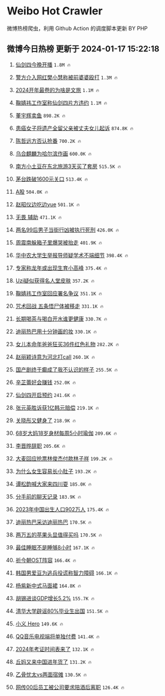 # Weibo Hot Crawler 



微博热榜爬虫，利用 Github Action 的调度脚本更新 BY PHP 


## 微博今日热榜 更新于 2024-01-17 15:22:18 
1. [仙剑四今晚开播](https://s.weibo.com/weibo?q=%23%E4%BB%99%E5%89%91%E5%9B%9B%E4%BB%8A%E6%99%9A%E5%BC%80%E6%92%AD%23&t=31&band_rank=1&Refer=top) `1.8M 🔥` 

1. [警方介入网红樊小慧称被前婆婆殴打](https://s.weibo.com/weibo?q=%23%E8%AD%A6%E6%96%B9%E4%BB%8B%E5%85%A5%E7%BD%91%E7%BA%A2%E6%A8%8A%E5%B0%8F%E6%85%A7%E7%A7%B0%E8%A2%AB%E5%89%8D%E5%A9%86%E5%A9%86%E6%AE%B4%E6%89%93%23&t=31&band_rank=2&Refer=top) `1.3M 🔥` 

1. [2024开年最卷的为啥是文旅](https://s.weibo.com/weibo?q=%232024%E5%BC%80%E5%B9%B4%E6%9C%80%E5%8D%B7%E7%9A%84%E4%B8%BA%E5%95%A5%E6%98%AF%E6%96%87%E6%97%85%23&t=31&band_rank=3&Refer=top) `1.1M 🔥` 

1. [鞠婧祎工作室称仙剑四片方违约](https://s.weibo.com/weibo?q=%23%E9%9E%A0%E5%A9%A7%E7%A5%8E%E5%B7%A5%E4%BD%9C%E5%AE%A4%E7%A7%B0%E4%BB%99%E5%89%91%E5%9B%9B%E7%89%87%E6%96%B9%E8%BF%9D%E7%BA%A6%23&t=31&band_rank=4&Refer=top) `1.1M 🔥` 

1. [董宇辉卖鱼](https://s.weibo.com/weibo?q=%23%E8%91%A3%E5%AE%87%E8%BE%89%E5%8D%96%E9%B1%BC%23&t=31&band_rank=5&Refer=top) `898.2K 🔥` 

1. [患癌女子将遗产全留父亲被丈夫女儿起诉](https://s.weibo.com/weibo?q=%23%E6%82%A3%E7%99%8C%E5%A5%B3%E5%AD%90%E5%B0%86%E9%81%97%E4%BA%A7%E5%85%A8%E7%95%99%E7%88%B6%E4%BA%B2%E8%A2%AB%E4%B8%88%E5%A4%AB%E5%A5%B3%E5%84%BF%E8%B5%B7%E8%AF%89%23&t=31&band_rank=6&Refer=top) `874.8K 🔥` 

1. [陈哲远方否认抢番](https://s.weibo.com/weibo?q=%E9%99%88%E5%93%B2%E8%BF%9C%E6%96%B9%E5%90%A6%E8%AE%A4%E6%8A%A2%E7%95%AA&t=31&band_rank=7&Refer=top) `700.2K 🔥` 

1. [乌合麒麟为哈尔滨作画](https://s.weibo.com/weibo?q=%23%E4%B9%8C%E5%90%88%E9%BA%92%E9%BA%9F%E4%B8%BA%E5%93%88%E5%B0%94%E6%BB%A8%E4%BD%9C%E7%94%BB%23&t=31&band_rank=8&Refer=top) `600.0K 🔥` 

1. [南方小土豆在东北旅游3天买了套房](https://s.weibo.com/weibo?q=%23%E5%8D%97%E6%96%B9%E5%B0%8F%E5%9C%9F%E8%B1%86%E5%9C%A8%E4%B8%9C%E5%8C%97%E6%97%85%E6%B8%B83%E5%A4%A9%E4%B9%B0%E4%BA%86%E5%A5%97%E6%88%BF%23&t=31&band_rank=9&Refer=top) `515.5K 🔥` 

1. [茅台跌破1600元关口](https://s.weibo.com/weibo?q=%23%E8%8C%85%E5%8F%B0%E8%B7%8C%E7%A0%B41600%E5%85%83%E5%85%B3%E5%8F%A3%23&t=31&band_rank=10&Refer=top) `513.4K 🔥` 

1. [A股](https://s.weibo.com/weibo?q=A%E8%82%A1&t=31&band_rank=11&Refer=top) `504.0K 🔥` 

1. [赵昭仪边吃边yue](https://s.weibo.com/weibo?q=%E8%B5%B5%E6%98%AD%E4%BB%AA%E8%BE%B9%E5%90%83%E8%BE%B9yue&t=31&band_rank=12&Refer=top) `501.1K 🔥` 

1. [无畏 辅助](https://s.weibo.com/weibo?q=%E6%97%A0%E7%95%8F%20%E8%BE%85%E5%8A%A9&t=31&band_rank=13&Refer=top) `471.1K 🔥` 

1. [两名99后男子当街行凶被执行死刑](https://s.weibo.com/weibo?q=%23%E4%B8%A4%E5%90%8D99%E5%90%8E%E7%94%B7%E5%AD%90%E5%BD%93%E8%A1%97%E8%A1%8C%E5%87%B6%E8%A2%AB%E6%89%A7%E8%A1%8C%E6%AD%BB%E5%88%91%23&t=31&band_rank=14&Refer=top) `426.0K 🔥` 

1. [周震南躲箱子里爆哭被抬走](https://s.weibo.com/weibo?q=%E5%91%A8%E9%9C%87%E5%8D%97%E8%BA%B2%E7%AE%B1%E5%AD%90%E9%87%8C%E7%88%86%E5%93%AD%E8%A2%AB%E6%8A%AC%E8%B5%B0&t=31&band_rank=15&Refer=top) `401.9K 🔥` 

1. [华中农大学生举报导师疑学术不端细节](https://s.weibo.com/weibo?q=%23%E5%8D%8E%E4%B8%AD%E5%86%9C%E5%A4%A7%E5%AD%A6%E7%94%9F%E4%B8%BE%E6%8A%A5%E5%AF%BC%E5%B8%88%E7%96%91%E5%AD%A6%E6%9C%AF%E4%B8%8D%E7%AB%AF%E7%BB%86%E8%8A%82%23&t=31&band_rank=16&Refer=top) `398.4K 🔥` 

1. [专家称龙年或出现生育小高峰](https://s.weibo.com/weibo?q=%23%E4%B8%93%E5%AE%B6%E7%A7%B0%E9%BE%99%E5%B9%B4%E6%88%96%E5%87%BA%E7%8E%B0%E7%94%9F%E8%82%B2%E5%B0%8F%E9%AB%98%E5%B3%B0%23&t=31&band_rank=17&Refer=top) `375.4K 🔥` 

1. [Uzi疑似获得名人堂皮肤](https://s.weibo.com/weibo?q=%23Uzi%E7%96%91%E4%BC%BC%E8%8E%B7%E5%BE%97%E5%90%8D%E4%BA%BA%E5%A0%82%E7%9A%AE%E8%82%A4%23&t=31&band_rank=18&Refer=top) `357.2K 🔥` 

1. [鞠婧祎工作室回应署名争议](https://s.weibo.com/weibo?q=%23%E9%9E%A0%E5%A9%A7%E7%A5%8E%E5%B7%A5%E4%BD%9C%E5%AE%A4%E5%9B%9E%E5%BA%94%E7%BD%B2%E5%90%8D%E4%BA%89%E8%AE%AE%23&t=31&band_rank=19&Refer=top) `351.1K 🔥` 

1. [咒术回战 五条悟尸体被移走](https://s.weibo.com/weibo?q=%E5%92%92%E6%9C%AF%E5%9B%9E%E6%88%98%20%E4%BA%94%E6%9D%A1%E6%82%9F%E5%B0%B8%E4%BD%93%E8%A2%AB%E7%A7%BB%E8%B5%B0&t=31&band_rank=20&Refer=top) `331.1K 🔥` 

1. [长期喝茶与喝白开水谁更健康](https://s.weibo.com/weibo?q=%23%E9%95%BF%E6%9C%9F%E5%96%9D%E8%8C%B6%E4%B8%8E%E5%96%9D%E7%99%BD%E5%BC%80%E6%B0%B4%E8%B0%81%E6%9B%B4%E5%81%A5%E5%BA%B7%23&t=31&band_rank=21&Refer=top) `330.7K 🔥` 

1. [迪丽热巴用十分钟画的妆](https://s.weibo.com/weibo?q=%23%E8%BF%AA%E4%B8%BD%E7%83%AD%E5%B7%B4%E7%94%A8%E5%8D%81%E5%88%86%E9%92%9F%E7%94%BB%E7%9A%84%E5%A6%86%23&t=31&band_rank=22&Refer=top) `330.1K 🔥` 

1. [女儿本命年爸爸狂买36件红色礼物](https://s.weibo.com/weibo?q=%23%E5%A5%B3%E5%84%BF%E6%9C%AC%E5%91%BD%E5%B9%B4%E7%88%B8%E7%88%B8%E7%8B%82%E4%B9%B036%E4%BB%B6%E7%BA%A2%E8%89%B2%E7%A4%BC%E7%89%A9%23&t=31&band_rank=23&Refer=top) `282.2K 🔥` 

1. [赵丽颖诗意为河北打call](https://s.weibo.com/weibo?q=%23%E8%B5%B5%E4%B8%BD%E9%A2%96%E8%AF%97%E6%84%8F%E4%B8%BA%E6%B2%B3%E5%8C%97%E6%89%93call%23&t=31&band_rank=24&Refer=top) `260.1K 🔥` 

1. [国产剧终于癫成了我不认识的样子](https://s.weibo.com/weibo?q=%E5%9B%BD%E4%BA%A7%E5%89%A7%E7%BB%88%E4%BA%8E%E7%99%AB%E6%88%90%E4%BA%86%E6%88%91%E4%B8%8D%E8%AE%A4%E8%AF%86%E7%9A%84%E6%A0%B7%E5%AD%90&t=31&band_rank=25&Refer=top) `255.5K 🔥` 

1. [辛芷蕾好会赚钱](https://s.weibo.com/weibo?q=%23%E8%BE%9B%E8%8A%B7%E8%95%BE%E5%A5%BD%E4%BC%9A%E8%B5%9A%E9%92%B1%23&t=31&band_rank=26&Refer=top) `252.0K 🔥` 

1. [仙剑四开启预约](https://s.weibo.com/weibo?q=%23%E4%BB%99%E5%89%91%E5%9B%9B%E5%BC%80%E5%90%AF%E9%A2%84%E7%BA%A6%23&t=31&band_rank=27&Refer=top) `241.6K 🔥` 

1. [张元英胜诉获1亿韩元赔偿](https://s.weibo.com/weibo?q=%23%E5%BC%A0%E5%85%83%E8%8B%B1%E8%83%9C%E8%AF%89%E8%8E%B71%E4%BA%BF%E9%9F%A9%E5%85%83%E8%B5%94%E5%81%BF%23&t=31&band_rank=28&Refer=top) `219.1K 🔥` 

1. [关晓彤又健身了](https://s.weibo.com/weibo?q=%23%E5%85%B3%E6%99%93%E5%BD%A4%E5%8F%88%E5%81%A5%E8%BA%AB%E4%BA%86%23&t=31&band_rank=29&Refer=top) `218.9K 🔥` 

1. [68岁大妈18岁身材每周5小时瑜伽](https://s.weibo.com/weibo?q=%2368%E5%B2%81%E5%A4%A7%E5%A6%8818%E5%B2%81%E8%BA%AB%E6%9D%90%E6%AF%8F%E5%91%A85%E5%B0%8F%E6%97%B6%E7%91%9C%E4%BC%BD%23&t=31&band_rank=30&Refer=top) `209.6K 🔥` 

1. [李晋晔辞职](https://s.weibo.com/weibo?q=%23%E6%9D%8E%E6%99%8B%E6%99%94%E8%BE%9E%E8%81%8C%23&t=31&band_rank=31&Refer=top) `205.6K 🔥` 

1. [大麦回应抢票林俊杰付款林子祥](https://s.weibo.com/weibo?q=%23%E5%A4%A7%E9%BA%A6%E5%9B%9E%E5%BA%94%E6%8A%A2%E7%A5%A8%E6%9E%97%E4%BF%8A%E6%9D%B0%E4%BB%98%E6%AC%BE%E6%9E%97%E5%AD%90%E7%A5%A5%23&t=31&band_rank=32&Refer=top) `199.2K 🔥` 

1. [为什么女生容易长小肚子](https://s.weibo.com/weibo?q=%23%E4%B8%BA%E4%BB%80%E4%B9%88%E5%A5%B3%E7%94%9F%E5%AE%B9%E6%98%93%E9%95%BF%E5%B0%8F%E8%82%9A%E5%AD%90%23&t=31&band_rank=33&Refer=top) `193.2K 🔥` 

1. [谭松韵喊大家来四川耍](https://s.weibo.com/weibo?q=%23%E8%B0%AD%E6%9D%BE%E9%9F%B5%E5%96%8A%E5%A4%A7%E5%AE%B6%E6%9D%A5%E5%9B%9B%E5%B7%9D%E8%80%8D%23&t=31&band_rank=34&Refer=top) `185.0K 🔥` 

1. [分手前的聊天记录](https://s.weibo.com/weibo?q=%E5%88%86%E6%89%8B%E5%89%8D%E7%9A%84%E8%81%8A%E5%A4%A9%E8%AE%B0%E5%BD%95&t=31&band_rank=35&Refer=top) `183.9K 🔥` 

1. [2023年中国出生人口902万人](https://s.weibo.com/weibo?q=%232023%E5%B9%B4%E4%B8%AD%E5%9B%BD%E5%87%BA%E7%94%9F%E4%BA%BA%E5%8F%A3902%E4%B8%87%E4%BA%BA%23&t=31&band_rank=36&Refer=top) `175.4K 🔥` 

1. [迪丽热巴采访迪丽热巴](https://s.weibo.com/weibo?q=%23%E8%BF%AA%E4%B8%BD%E7%83%AD%E5%B7%B4%E9%87%87%E8%AE%BF%E8%BF%AA%E4%B8%BD%E7%83%AD%E5%B7%B4%23&t=31&band_rank=37&Refer=top) `170.5K 🔥` 

1. [两万五的苹果头显值得买吗](https://s.weibo.com/weibo?q=%23%E4%B8%A4%E4%B8%87%E4%BA%94%E7%9A%84%E8%8B%B9%E6%9E%9C%E5%A4%B4%E6%98%BE%E5%80%BC%E5%BE%97%E4%B9%B0%E5%90%97%23&t=31&band_rank=38&Refer=top) `170.5K 🔥` 

1. [最佳睡眠不是睡够8小时](https://s.weibo.com/weibo?q=%23%E6%9C%80%E4%BD%B3%E7%9D%A1%E7%9C%A0%E4%B8%8D%E6%98%AF%E7%9D%A1%E5%A4%9F8%E5%B0%8F%E6%97%B6%23&t=31&band_rank=39&Refer=top) `167.1K 🔥` 

1. [祈今朝OST阵容](https://s.weibo.com/weibo?q=%23%E7%A5%88%E4%BB%8A%E6%9C%9DOST%E9%98%B5%E5%AE%B9%23&t=31&band_rank=40&Refer=top) `166.4K 🔥` 

1. [韩国男爱豆为逃兵役谎称智力障碍](https://s.weibo.com/weibo?q=%23%E9%9F%A9%E5%9B%BD%E7%94%B7%E7%88%B1%E8%B1%86%E4%B8%BA%E9%80%83%E5%85%B5%E5%BD%B9%E8%B0%8E%E7%A7%B0%E6%99%BA%E5%8A%9B%E9%9A%9C%E7%A2%8D%23&t=31&band_rank=41&Refer=top) `166.1K 🔥` 

1. [杨紫新中式马面裙](https://s.weibo.com/weibo?q=%23%E6%9D%A8%E7%B4%AB%E6%96%B0%E4%B8%AD%E5%BC%8F%E9%A9%AC%E9%9D%A2%E8%A3%99%23&t=31&band_rank=42&Refer=top) `164.8K 🔥` 

1. [胡锡进谈GDP增长5.2%](https://s.weibo.com/weibo?q=%E8%83%A1%E9%94%A1%E8%BF%9B%E8%B0%88GDP%E5%A2%9E%E9%95%BF5.2%25&t=31&band_rank=43&Refer=top) `155.7K 🔥` 

1. [清华大学辟谣80%毕业生出国](https://s.weibo.com/weibo?q=%23%E6%B8%85%E5%8D%8E%E5%A4%A7%E5%AD%A6%E8%BE%9F%E8%B0%A380%25%E6%AF%95%E4%B8%9A%E7%94%9F%E5%87%BA%E5%9B%BD%23&t=31&band_rank=44&Refer=top) `151.5K 🔥` 

1. [小义 Hero](https://s.weibo.com/weibo?q=%E5%B0%8F%E4%B9%89%20Hero&t=31&band_rank=45&Refer=top) `149.6K 🔥` 

1. [QQ音乐电视端将单独付费](https://s.weibo.com/weibo?q=%23QQ%E9%9F%B3%E4%B9%90%E7%94%B5%E8%A7%86%E7%AB%AF%E5%B0%86%E5%8D%95%E7%8B%AC%E4%BB%98%E8%B4%B9%23&t=31&band_rank=46&Refer=top) `141.4K 🔥` 

1. [2024年考证时间表来了](https://s.weibo.com/weibo?q=%232024%E5%B9%B4%E8%80%83%E8%AF%81%E6%97%B6%E9%97%B4%E8%A1%A8%E6%9D%A5%E4%BA%86%23&t=31&band_rank=47&Refer=top) `132.1K 🔥` 

1. [丘妈又来中国进年货了](https://s.weibo.com/weibo?q=%23%E4%B8%98%E5%A6%88%E5%8F%88%E6%9D%A5%E4%B8%AD%E5%9B%BD%E8%BF%9B%E5%B9%B4%E8%B4%A7%E4%BA%86%23&t=31&band_rank=48&Refer=top) `131.2K 🔥` 

1. [乙骨忧太vs两面宿傩](https://s.weibo.com/weibo?q=%E4%B9%99%E9%AA%A8%E5%BF%A7%E5%A4%AAvs%E4%B8%A4%E9%9D%A2%E5%AE%BF%E5%82%A9&t=31&band_rank=49&Refer=top) `130.5K 🔥` 

1. [网传00后员工被公司要求陪酒后离职](https://s.weibo.com/weibo?q=%23%E7%BD%91%E4%BC%A000%E5%90%8E%E5%91%98%E5%B7%A5%E8%A2%AB%E5%85%AC%E5%8F%B8%E8%A6%81%E6%B1%82%E9%99%AA%E9%85%92%E5%90%8E%E7%A6%BB%E8%81%8C%23&t=31&band_rank=50&Refer=top) `126.4K 🔥` 

